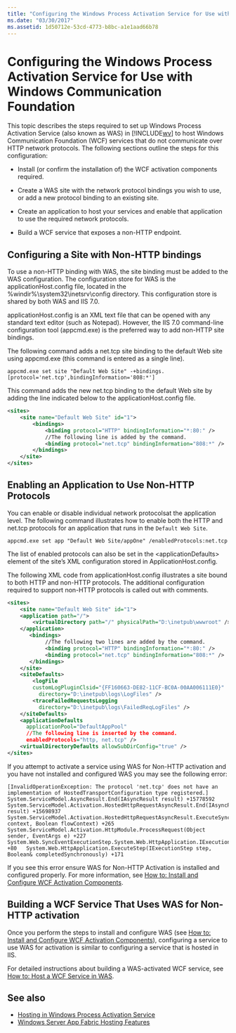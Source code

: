 ```yaml
---
title: "Configuring the Windows Process Activation Service for Use with Windows Communication Foundation"
ms.date: "03/30/2017"
ms.assetid: 1d50712e-53cd-4773-b8bc-a1e1aad66b78
---
```

# Configuring the Windows Process Activation Service for Use with Windows Communication Foundation
This topic describes the steps required to set up Windows Process Activation Service (also known as WAS) in [!INCLUDE[wv](../../../../includes/wv-md.md)] to host Windows Communication Foundation (WCF) services that do not communicate over HTTP network protocols. The following sections outline the steps for this configuration:  
  
- Install (or confirm the installation of) the WCF activation components required.  
  
- Create a WAS site with the network protocol bindings you wish to use, or add a new protocol binding to an existing site.  
  
- Create an application to host your services and enable that application to use the required network protocols.  
  
- Build a WCF service that exposes a non-HTTP endpoint.  
  
## Configuring a Site with Non-HTTP bindings  
 To use a non-HTTP binding with WAS, the site binding must be added to the WAS configuration. The configuration store for WAS is the applicationHost.config file, located in the %windir%\system32\inetsrv\config directory. This configuration store is shared by both WAS and IIS 7.0.  
  
 applicationHost.config is an XML text file that can be opened with any standard text editor (such as Notepad). However, the IIS 7.0 command-line configuration tool (appcmd.exe) is the preferred way to add non-HTTP site bindings.  
  
 The following command adds a net.tcp site binding to the default Web site using appcmd.exe (this command is entered as a single line).  
  
```console  
appcmd.exe set site "Default Web Site" -+bindings.[protocol='net.tcp',bindingInformation='808:*']  
```  
  
 This command adds the new net.tcp binding to the default Web site by adding the line indicated below to the applicationHost.config file.  
  
```xml  
<sites>  
    <site name="Default Web Site" id="1">  
        <bindings>  
            <binding protocol="HTTP" bindingInformation="*:80:" />  
            //The following line is added by the command.  
            <binding protocol="net.tcp" bindingInformation="808:*" />  
        </bindings>  
    </site>  
</sites>  
```  
  
## Enabling an Application to Use Non-HTTP Protocols  
 You can enable or disable individual network protocolsat the application level. The following command illustrates how to enable both the HTTP and net.tcp protocols for an application that runs in the `Default Web Site`.  
  
```console  
appcmd.exe set app "Default Web Site/appOne" /enabledProtocols:net.tcp  
```  
  
 The list of enabled protocols can also be set in the \<applicationDefaults> element of the site’s XML configuration stored in ApplicationHost.config.  
  
 The following XML code from applicationHost.config illustrates a site bound to both HTTP and non-HTTP protocols. The additional configuration required to support non-HTTP protocols is called out with comments.  
  
```xml  
<sites>  
    <site name="Default Web Site" id="1">  
    <application path="/">  
        <virtualDirectory path="/" physicalPath="D:\inetpub\wwwroot" />  
    </application>  
       <bindings>  
            //The following two lines are added by the command.  
            <binding protocol="HTTP" bindingInformation="*:80:" />  
            <binding protocol="net.tcp" bindingInformation="808:*" />  
       </bindings>  
    </site>  
    <siteDefaults>  
        <logFile   
        customLogPluginClsid="{FF160663-DE82-11CF-BC0A-00AA006111E0}"  
          directory="D:\inetpub\logs\LogFiles" />  
        <traceFailedRequestsLogging   
          directory="D:\inetpub\logs\FailedReqLogFiles" />  
    </siteDefaults>  
    <applicationDefaults   
      applicationPool="DefaultAppPool"   
      //The following line is inserted by the command.  
      enabledProtocols="http, net.tcp" />  
    <virtualDirectoryDefaults allowSubDirConfig="true" />  
</sites>  
```  
  
 If you attempt to activate a service using WAS for Non-HTTP activation and you have not installed and configured WAS you may see the following error:  
  
```output  
[InvalidOperationException: The protocol 'net.tcp' does not have an implementation of HostedTransportConfiguration type registered.]   System.ServiceModel.AsyncResult.End(IAsyncResult result) +15778592   System.ServiceModel.Activation.HostedHttpRequestAsyncResult.End(IAsyncResult result) +15698937   System.ServiceModel.Activation.HostedHttpRequestAsyncResult.ExecuteSynchronous(HttpApplication context, Boolean flowContext) +265   System.ServiceModel.Activation.HttpModule.ProcessRequest(Object sender, EventArgs e) +227   System.Web.SyncEventExecutionStep.System.Web.HttpApplication.IExecutionStep.Execute() +80   System.Web.HttpApplication.ExecuteStep(IExecutionStep step, Boolean& completedSynchronously) +171  
```  
  
 If you see this error ensure WAS for Non-HTTP Activation is installed and configured properly. For more information, see [How to: Install and Configure WCF Activation Components](../../../../docs/framework/wcf/feature-details/how-to-install-and-configure-wcf-activation-components.md).  
  
## Building a WCF Service That Uses WAS for Non-HTTP activation  
 Once you perform the steps to install and configure WAS (see [How to: Install and Configure WCF Activation Components](../../../../docs/framework/wcf/feature-details/how-to-install-and-configure-wcf-activation-components.md)), configuring a service to use WAS for activation is similar to configuring a service that is hosted in IIS.  
  
 For detailed instructions about building a WAS-activated WCF service, see [How to: Host a WCF Service in WAS](../../../../docs/framework/wcf/feature-details/how-to-host-a-wcf-service-in-was.md).  
  
## See also

- [Hosting in Windows Process Activation Service](../../../../docs/framework/wcf/feature-details/hosting-in-windows-process-activation-service.md)
- [Windows Server App Fabric Hosting Features](https://go.microsoft.com/fwlink/?LinkId=201276)
